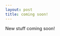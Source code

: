 ```yaml
---
layout: post
title: coming soon!
---
```


New stuff coming soon!
<!--stackedit_data:
eyJoaXN0b3J5IjpbMTQzNTMyMDc5NF19
-->
